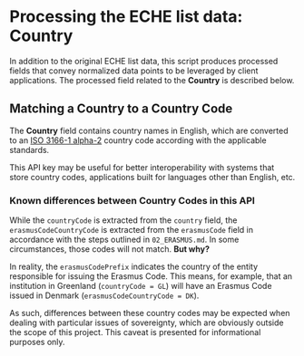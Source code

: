 # Processing the ECHE list data: Country

In addition to the original ECHE list data, this script produces processed fields that convey normalized data points to be leveraged by client applications. The processed field related to the **Country** is described below.

## Matching a Country to a Country Code

The **Country** field contains country names in English, which are converted to an [ISO 3166-1 alpha-2](https://en.wikipedia.org/wiki/ISO_3166-1_alpha-2) country code according with the applicable standards.

This API key may be useful for better interoperability with systems that store country codes, applications built for languages other than English, etc.

### Known differences between Country Codes in this API

While the `countryCode` is extracted from the `country` field, the `erasmusCodeCountryCode` is extracted from the `erasmusCode` field in accordance with the steps outlined in `02_ERASMUS.md`. In some circumstances, those codes will not match. **But why?**

In reality, the `erasmusCodePrefix` indicates the country of the entity responsible for issuing the Erasmus Code. This means, for example, that an institution in Greenland (`countryCode = GL`) will have an Erasmus Code issued in Denmark (`erasmusCodeCountryCode = DK`).

As such, differences between these country codes may be expected when dealing with particular issues of sovereignty, which are obviously outside the scope of this project. This caveat is presented for informational purposes only.
